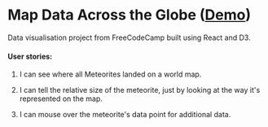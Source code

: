# Map Data Across the Globe ([Demo](https://d3-map-drhectapus.herokuapp.com/))

Data visualisation project from FreeCodeCamp built using React and D3.


#### User stories:

1. I can see where all Meteorites landed on a world map.

2. I can tell the relative size of the meteorite, just by looking at the way it's represented on the map.

3. I can mouse over the meteorite's data point for additional data.
